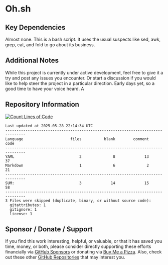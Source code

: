 # Oh.sh



## Key Dependencies
Almost none. This is a bash script. It uses the usual suspects like sed, awk, grep, cat, and fold to go about its business. 

## Additional Notes
While this project is currently under active development, feel free to give it a try and post any issues you encounter.  Or start a discussion if you would like to help steer the project in a particular direction.  Early days yet, so a good time to have your voice heard.  A

## Repository Information 
[![Count Lines of Code](https://github.com/500Foods/Oh.sh/actions/workflows/main.yml/badge.svg)](https://github.com/500Foods/Oh.sh/actions/workflows/main.yml)
<!--CLOC-START -->
```cloc
Last updated at 2025-05-28 22:14:34 UTC
-------------------------------------------------------------------------------
Language                     files          blank        comment           code
-------------------------------------------------------------------------------
YAML                             2              8             13             37
Markdown                         1              6              2             21
-------------------------------------------------------------------------------
SUM:                             3             14             15             58
-------------------------------------------------------------------------------
3 Files were skipped (duplicate, binary, or without source code):
  gitattributes: 1
  gitignore: 1
  license: 1
```
<!--CLOC-END-->

## Sponsor / Donate / Support
If you find this work interesting, helpful, or valuable, or that it has saved you time, money, or both, please consider directly supporting these efforts financially via [GitHub Sponsors](https://github.com/sponsors/500Foods) or donating via [Buy Me a Pizza](https://www.buymeacoffee.com/andrewsimard500). Also, check out these other [GitHub Repositories](https://github.com/500Foods?tab=repositories&q=&sort=stargazers) that may interest you.
